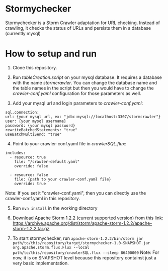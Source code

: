 # Stormychecker
Stormychecker is a Storm Crawler adaptation for URL checking. Instead of crawling, it checks the status of URLs and persists them in a database (currently mysql)

# How to setup and run

1. Clone this repository.

2. Run *tableCreation.script* on your mysql database. It requires a database with the name *stormcrawler*. You can change the database name and the table names in the script but then you would have to change the *crawler-conf.yaml* configuration for those parameters as well.

3. Add your mysql url and login parameters to *crawler-conf.yaml*:
  ```
  sql.connection:
  url: {your mysql url, ex: "jdbc:mysql://localhost:3307/stormcrawler"}
  user: {your mysql username}
  password: {your mysql password}
  rewriteBatchedStatements: "true"
  useBatchMultiSend: "true"
  ```
4. Point to your crawler-conf.yaml file in *crawlerSQL.flux*:
  ```
  includes:
    - resource: true
      file: "/crawler-default.yaml"
      override: false

    - resource: false
      file: {path to your crawler-conf.yaml file}
      override: true
  ```
  Note: If you set it "crawler-conf.yaml", then you can directly use the crawler-conf.yaml in this repository.

5. Run `mvn install` in the working directory

6. Download Apache Storm 1.2.2 (current supported version) from this link: https://archive.apache.org/dist/storm/apache-storm-1.2.2/apache-storm-1.2.2.tar.gz

7. To start stormychecker, run `apache-storm-1.2.2/bin/storm jar path/to/this/repository/target/stormychecker-1.0-SNAPSHOT.jar  org.apache.storm.flux.Flux --local path/to/this/repository/crawlerSQL.flux --sleep 86400000`
  Note: For now, it is on SNAPSHOT level because this repository containst just a very basic implementation.
